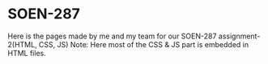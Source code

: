 # SOEN-287
 Here is the pages made by me and my team for our SOEN-287 assignment-2(HTML, CSS, JS)
Note: Here most of the CSS & JS part is embedded in HTML files.
